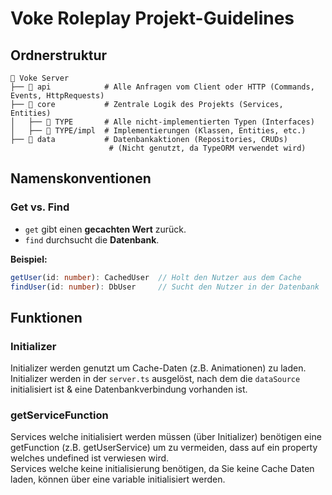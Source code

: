 # Voke Roleplay Projekt-Guidelines

## Ordnerstruktur

```
📂 Voke Server
├── 📂 api            # Alle Anfragen vom Client oder HTTP (Commands, Events, HttpRequests)
├── 📂 core           # Zentrale Logik des Projekts (Services, Entities)
│   ├── 📂 TYPE       # Alle nicht-implementierten Typen (Interfaces)
│   ├── 📂 TYPE/impl  # Implementierungen (Klassen, Entities, etc.)
├── 📂 data           # Datenbankaktionen (Repositories, CRUDs) 
                      # (Nicht genutzt, da TypeORM verwendet wird)
```

## Namenskonventionen

### Get vs. Find
- `get` gibt einen **gecachten Wert** zurück.  
- `find` durchsucht die **Datenbank**.  

**Beispiel:**  
```ts
getUser(id: number): CachedUser  // Holt den Nutzer aus dem Cache  
findUser(id: number): DbUser     // Sucht den Nutzer in der Datenbank  
```

## Funktionen
### Initializer
Initializer werden genutzt um Cache-Daten (z.B. Animationen) zu laden. Initializer werden in der `server.ts` ausgelöst, nach dem die `dataSource` initialisiert ist & eine Datenbankverbindung vorhanden ist. <br>

### getServiceFunction
Services welche initialisiert werden müssen (über Initializer) benötigen eine getFunction (z.B. getUserService) um zu vermeiden, dass auf ein property welches undefined ist verwiesen wird.<br>
Services welche keine initialisierung benötigen, da Sie keine Cache Daten laden, können über eine variable initialisiert werden.
